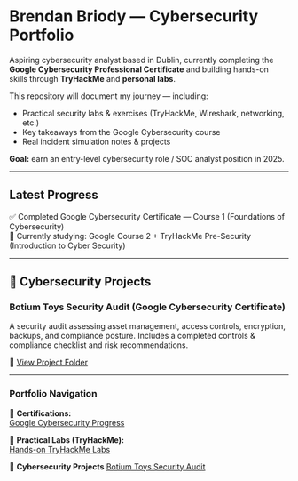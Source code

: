 # Brendan Briody — Cybersecurity Portfolio

Aspiring cybersecurity analyst based in Dublin, currently completing the **Google Cybersecurity Professional Certificate** and building hands-on skills through **TryHackMe** and **personal labs**.

This repository will document my journey — including:
- Practical security labs & exercises (TryHackMe, Wireshark, networking, etc.)
- Key takeaways from the Google Cybersecurity course
- Real incident simulation notes & projects

**Goal:** earn an entry-level cybersecurity role / SOC analyst position in 2025.

---

## Latest Progress
✅ Completed Google Cybersecurity Certificate — Course 1 (Foundations of Cybersecurity)  
🚀 Currently studying: Google Course 2 + TryHackMe Pre-Security (Introduction to Cyber Security)

---

## 🔐 Cybersecurity Projects

### Botium Toys Security Audit (Google Cybersecurity Certificate)
A security audit assessing asset management, access controls, encryption, backups, and compliance posture. Includes a completed controls & compliance checklist and risk recommendations.

📂 [View Project Folder](./cyber-projects/google-cyber-cert/botium-toys-audit)

---

### Portfolio Navigation
📂 **Certifications:**  
[Google Cybersecurity Progress](./certs)

📂 **Practical Labs (TryHackMe):**  
[Hands-on TryHackMe Labs](./tryhackme)

📂 **Cybersecurity Projects**
[Botium Toys Security Audit](./cyber-projects/google-cyber-cert/botium-toys-audit)

